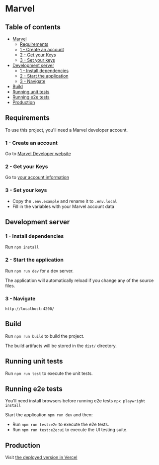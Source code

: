 # Marvel

## Table of contents

- [Marvel](#marvel)
  - [Requirements](#requirements)
  * [1 - Create an account](#1---create-an-account)
  * [2 - Get your Keys](#2---get-your-keys)
  * [3 - Set your keys](#3---set-your-keys)
- [Development server](#development-server)
  - [1 - Install dependencies](#1---install-dependencies)
  - [2 - Start the application](#2---start-the-application)
  - [3 - Navigate](#3---navigate)
- [Build](#build)
- [Running unit tests](#running-unit-tests)
- [Running e2e tests](#running-e2e-tests)
- [Production](#production)

## Requirements

To use this project, you'll need a Marvel developer account.

### 1 - Create an account

Go to [Marvel Developer website](https://developer.marvel.com/)

### 2 - Get your Keys

Go to [your account information](https://developer.marvel.com/account)

### 3 - Set your keys

- Copy the `.env.example` and rename it to `.env.local`
- Fill in the variables with your Marvel account data

## Development server

### 1 - Install dependencies

Run `npm install`

### 2 - Start the application

Run `npm run dev` for a dev server.

The application will automatically reload if you change any of the source files.

### 3 - Navigate

`http://localhost:4200/`

## Build

Run `npm run build` to build the project.

The build artifacts will be stored in the `dist/` directory.

## Running unit tests

Run `npm run test` to execute the unit tests.

## Running e2e tests

You'll need install browsers before running e2e tests `npx playwright install`

Start the application `npm run dev` and then:

- Run `npm run test:e2e` to execute the e2e tests.
- Run `npm run test:e2e:ui` to execute the UI testing suite.

## Production

Visit [the deployed version in Vercel](https://marvel-eight-eta.vercel.app/)
